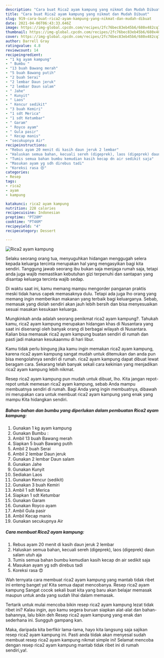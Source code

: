 ```yaml
---
description: "Cara buat Rica2 ayam kampung yang nikmat dan Mudah Dibuat"
title: "Cara buat Rica2 ayam kampung yang nikmat dan Mudah Dibuat"
slug: 919-cara-buat-rica2-ayam-kampung-yang-nikmat-dan-mudah-dibuat
date: 2021-04-06T06:43:33.646Z
image: https://img-global.cpcdn.com/recipes/2fc76bec83eb45b6/680x482cq70/rica2-ayam-kampung-foto-resep-utama.jpg
thumbnail: https://img-global.cpcdn.com/recipes/2fc76bec83eb45b6/680x482cq70/rica2-ayam-kampung-foto-resep-utama.jpg
cover: https://img-global.cpcdn.com/recipes/2fc76bec83eb45b6/680x482cq70/rica2-ayam-kampung-foto-resep-utama.jpg
author: Darrell Gray
ratingvalue: 4.8
reviewcount: 14
recipeingredient:
- "1 kg ayam kampung"
- " Bumbu "
- "13 buah Bawang merah"
- "5 buah Bawang putih"
- "2 buah Serai"
- "2 lembar Daun jeruk"
- "2 lembar Daun salam"
- " Jahe"
- " Kunyit"
- " Laos"
- " Kencur sedikit"
- "3 buah Kemiri"
- "1 sdt Merica"
- "1 sdt Ketumbar"
- " Garam"
- " Royco ayam"
- " Gula pasir"
- " Kecap manis"
- "secukupnya Air"
recipeinstructions:
- "Rebus ayam 20 menit di kasih daun jeruk 2 lembar"
- "Haluskan semua bahan, kecuali sereh (digeprek), laos (digeprek) daun salam utuh aja"
- "Tumis semua bahan bumbu kemudian kasih kecap dn air sedikit saja"
- "Masukan ayam yg sdh direbus tadi"
- "Koreksi rasa 😍"
categories:
- Resep
tags:
- rica2
- ayam
- kampung

katakunci: rica2 ayam kampung 
nutrition: 228 calories
recipecuisine: Indonesian
preptime: "PT28M"
cooktime: "PT46M"
recipeyield: "4"
recipecategory: Dessert

---
```



![Rica2 ayam kampung](https://img-global.cpcdn.com/recipes/2fc76bec83eb45b6/680x482cq70/rica2-ayam-kampung-foto-resep-utama.jpg)

Selaku seorang orang tua, menyuguhkan hidangan menggugah selera kepada keluarga tercinta merupakan hal yang mengasyikan bagi kita sendiri. Tanggung jawab seorang ibu bukan saja menjaga rumah saja, tetapi anda juga wajib memastikan kebutuhan gizi terpenuhi dan santapan yang disantap keluarga tercinta wajib sedap.

Di waktu  saat ini, kamu memang mampu mengorder panganan praktis meski tidak harus capek memasaknya dulu. Tetapi ada juga lho orang yang memang ingin memberikan makanan yang terbaik bagi keluarganya. Sebab, memasak yang diolah sendiri akan jauh lebih bersih dan bisa menyesuaikan sesuai masakan kesukaan keluarga. 



Mungkinkah anda adalah seorang penikmat rica2 ayam kampung?. Tahukah kamu, rica2 ayam kampung merupakan hidangan khas di Nusantara yang saat ini disenangi oleh banyak orang di berbagai wilayah di Nusantara. Kalian bisa memasak rica2 ayam kampung buatan sendiri di rumah dan pasti jadi makanan kesukaanmu di hari libur.

Kamu tidak perlu bingung jika kamu ingin memakan rica2 ayam kampung, karena rica2 ayam kampung sangat mudah untuk ditemukan dan anda pun bisa mengolahnya sendiri di rumah. rica2 ayam kampung dapat dibuat lewat beragam cara. Sekarang telah banyak sekali cara kekinian yang menjadikan rica2 ayam kampung lebih nikmat.

Resep rica2 ayam kampung pun mudah untuk dibuat, lho. Kita jangan repot-repot untuk memesan rica2 ayam kampung, sebab Anda mampu membuatnya sendiri di rumah. Bagi Anda yang ingin membuatnya, dibawah ini merupakan cara untuk membuat rica2 ayam kampung yang enak yang mampu Kita hidangkan sendiri.

<!--inarticleads1-->

##### Bahan-bahan dan bumbu yang diperlukan dalam pembuatan Rica2 ayam kampung:

1. Gunakan 1 kg ayam kampung
1. Gunakan  Bumbu :
1. Ambil 13 buah Bawang merah
1. Siapkan 5 buah Bawang putih
1. Ambil 2 buah Serai
1. Ambil 2 lembar Daun jeruk
1. Gunakan 2 lembar Daun salam
1. Gunakan  Jahe
1. Gunakan  Kunyit
1. Sediakan  Laos
1. Gunakan  Kencur (sedikit)
1. Gunakan 3 buah Kemiri
1. Ambil 1 sdt Merica
1. Siapkan 1 sdt Ketumbar
1. Gunakan  Garam
1. Gunakan  Royco ayam
1. Ambil  Gula pasir
1. Ambil  Kecap manis
1. Gunakan secukupnya Air




<!--inarticleads2-->

##### Cara membuat Rica2 ayam kampung:

1. Rebus ayam 20 menit di kasih daun jeruk 2 lembar
1. Haluskan semua bahan, kecuali sereh (digeprek), laos (digeprek) daun salam utuh aja
1. Tumis semua bahan bumbu kemudian kasih kecap dn air sedikit saja
1. Masukan ayam yg sdh direbus tadi
1. Koreksi rasa 😍




Wah ternyata cara membuat rica2 ayam kampung yang mantab tidak ribet ini enteng banget ya! Kita semua dapat mencobanya. Resep rica2 ayam kampung Sangat cocok sekali buat kita yang baru akan belajar memasak maupun untuk anda yang sudah lihai dalam memasak.

Tertarik untuk mulai mencoba bikin resep rica2 ayam kampung lezat tidak ribet ini? Kalau ingin, ayo kamu segera buruan siapkan alat-alat dan bahan-bahannya, lalu bikin deh Resep rica2 ayam kampung yang enak dan sederhana ini. Sungguh gampang kan. 

Maka, daripada kita berfikir lama-lama, hayo kita langsung saja sajikan resep rica2 ayam kampung ini. Pasti anda tiidak akan menyesal sudah membuat resep rica2 ayam kampung nikmat simple ini! Selamat mencoba dengan resep rica2 ayam kampung mantab tidak ribet ini di rumah sendiri,ya!.

